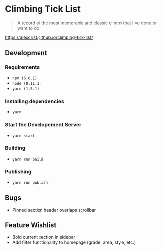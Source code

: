 # Climbing Tick List

> A record of the most memorable and classic climbs that I've done or want to do

https://alexcrist.github.io/climbing-tick-list/

## Development

### Requirements

- `npm (6.0.1)`
- `node (8.11.1)`
- `yarn (1.5.1)`

### Installing dependencies

- `yarn`

### Start the Developement Server

- `yarn start`

### Building

- `yarn run build`

### Publishing

- `yarn run publish`

## Bugs

- Pinned section header overlaps scrollbar

## Feature Wishlist

- Bold current section in sidebar
- Add filter functionality to homepage (grade, area, style, etc.)
